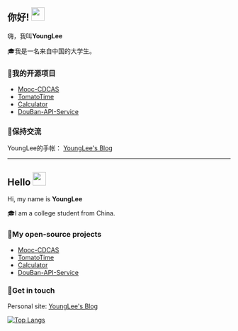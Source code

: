 ## 你好! <img src="https://raw.githubusercontent.com/iampavangandhi/iampavangandhi/master/gifs/Hi.gif" width="30px"></h2>

嗨，我叫**YoungLee** 

🎓我是一名来自中国的大学生。 

### 🌱我的开源项目 

- [Mooc-CDCAS](https://github.com/YoungLee-coder/Mooc-CDCAS)
- [TomatoTime](https://github.com/YoungLee-coder/TomatoTime)
- [Calculator](https://github.com/YoungLee-coder/Calculator)
- [DouBan-API-Service](https://github.com/YoungLee-coder/DouBan-API-Service)

### 🔭保持交流

YoungLee的手帐： [YoungLee's Blog](https://younglee.cn)

------



## Hello <img src="https://raw.githubusercontent.com/iampavangandhi/iampavangandhi/master/gifs/Hi.gif" width="30px"></h2>

<!--
**YoungLee-coder/YoungLee-coder** is a ✨ _special_ ✨ repository because its `README.md` (this file) appears on your GitHub profile.
<!-- <img align="left" src="https://i.loli.net/2020/06/26/ov6QVN8TtfsFcRp.png" alt="Eryou Hao" width=285px height=384px/> -->

Hi, my name is **YoungLee**

🎓I am a college student from China.

### 🌱My open-source projects

- [Mooc-CDCAS](https://github.com/YoungLee-coder/Mooc-CDCAS)
- [TomatoTime](https://github.com/YoungLee-coder/TomatoTime)
- [Calculator](https://github.com/YoungLee-coder/Calculator)
- [DouBan-API-Service](https://github.com/YoungLee-coder/DouBan-API-Service)


### 🔭Get in touch

 Personal site: [YoungLee's Blog](https://younglee.cn)

[![Top Langs](https://github-readme-stats.vercel.app/api/top-langs/?username=YoungLee-coder&layout=compact&text_color=daf7dc&bg_color=151515)](https://github.com/devSouvik/github-readme-stats)


